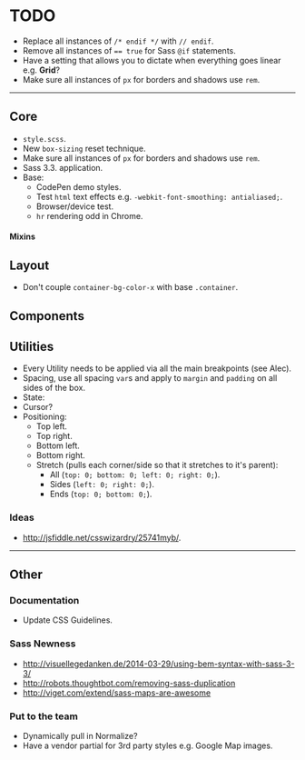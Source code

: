 # TODO

- Replace all instances of `/* endif */` with `// endif`.
- Remove all instances of `== true` for Sass `@if` statements.
- Have a setting that allows you to dictate when everything goes linear e.g. **Grid**?
- Make sure all instances of `px` for borders and shadows use `rem`.


---


## Core

- `style.scss`.
- New `box-sizing` reset technique.
- Make sure all instances of `px` for borders and shadows use `rem`.
- Sass 3.3. application.
- Base:
  - CodePen demo styles.
  - Test `html` text effects e.g. `-webkit-font-smoothing: antialiased;`.
  - Browser/device test.
  - `hr` rendering odd in Chrome.

#### Mixins

## Layout

- Don't couple `container-bg-color-x` with base `.container`.

## Components

## Utilities

- Every Utility needs to be applied via all the main breakpoints (see Alec).
- Spacing, use all spacing `var`s and apply to `margin` and `padding` on all sides of the box.
- State:
- Cursor?
- Positioning:
  - Top left.
  - Top right.
  - Bottom left.
  - Bottom right.
  - Stretch (pulls each corner/side so that it stretches to it's parent):
    - All (`top: 0; bottom: 0; left: 0; right: 0;`).
    - Sides (`left: 0; right: 0;`).
    - Ends (`top: 0; bottom: 0;`).

### Ideas

- <http://jsfiddle.net/csswizardry/25741myb/>.


---


## Other


### Documentation

- Update CSS Guidelines.

### Sass Newness

- <http://visuellegedanken.de/2014-03-29/using-bem-syntax-with-sass-3-3/>
- <http://robots.thoughtbot.com/removing-sass-duplication>
- <http://viget.com/extend/sass-maps-are-awesome>

### Put to the team

- Dynamically pull in Normalize?
- Have a vendor partial for 3rd party styles e.g. Google Map images.